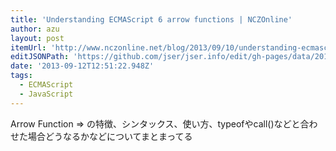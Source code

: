 ```yaml
---
title: 'Understanding ECMAScript 6 arrow functions | NCZOnline'
author: azu
layout: post
itemUrl: 'http://www.nczonline.net/blog/2013/09/10/understanding-ecmascript-6-arrow-functions/'
editJSONPath: 'https://github.com/jser/jser.info/edit/gh-pages/data/2013/09/index.json'
date: '2013-09-12T12:51:22.948Z'
tags:
  - ECMAScript
  - JavaScript
---
```

Arrow Function => の特徴、シンタックス、使い方、typeofやcall()などと合わせた場合どうなるかなどについてまとまってる
